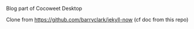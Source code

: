 Blog part of Cocoweet Desktop

Clone from https://github.com/barryclark/jekyll-now (cf doc from this repo)
